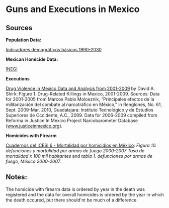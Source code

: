 ﻿Guns and Executions in Mexico
=================================================================


Sources
-------

__Population Data:__

[Indicadores demográficos básicos 1990-2030](http://www.conapo.gob.mx/index.php?option=com_content&view=article&id=125&Itemid=203)

__Mexican Homicide Data:__

[INEGI](http://www.inegi.org.mx/est/contenidos/espanol/proyectos/continuas/vitales/bd/mortalidad/MortalidadGeneral.asp?s=est&c=11144)


__Executions__

[Drug Violence in Mexico Data and Analysis from 2001-2009](http://www.justiceinmexico.org/resources/pdf/drug_violence.pdf) by David A. Shirk: Figure 1. Drug-Related Killings in Mexico, 2001-2009. Sources: Data for 2001-2005 from Marcos Pablo Moloeznik, “Principales efectos de la militarización del
combate al narcotráfico en México," in Renglones, No. 61, Sept. 2009-Mar. 2010, Guadalajara: Instituto
Tecnológico y de Estudios Superiores de Occidente, A.C., 2009. Data for 2006-2009 compiled from
Reforma in Justice In Mexico Project Narcobarometer Database (www.justiceinmexico.org).


__Homicides with Firearm__

[Cuadernos del ICESI 6 - Mortalidad por homicidios en México](http://www.icesi.org.mx/documentos/publicaciones/cuadernos/cuaderno_6.pdf): _Figura 10. defunciones y mortalidad por armas de fuego 2000-2007 Tasa de mortalidad x 100 mil habitantes_ and _tabla 1. defunciones por armas de fuego, México 2000-2007._

Notes:
-------

The homicide with firearm data is ordered by year in the death was registered and the data for overall homicides is ordered by the year in which the death occured, but there should'nt be much of a difference.

